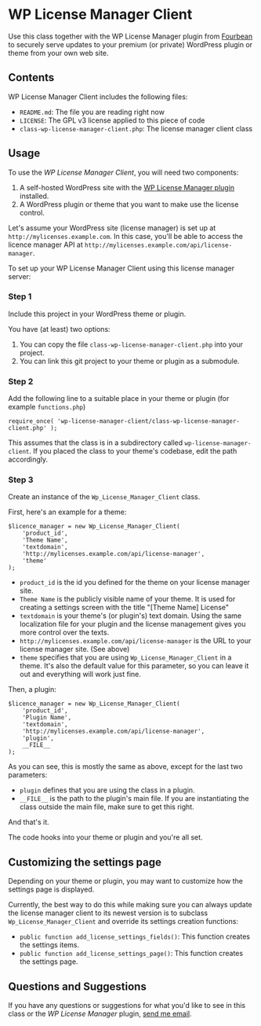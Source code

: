 # WP License Manager Client

Use this class together with the WP License Manager plugin from [Fourbean](http://fourbean.com) to
securely serve updates to your premium (or private) WordPress plugin or theme from your own web site.

## Contents

WP License Manager Client includes the following files:

* `README.md`: The file you are reading right now
* `LICENSE`: The GPL v3 license applied to this piece of code
* `class-wp-license-manager-client.php`: The license manager client class

## Usage

To use the *WP License Manager Client*, you will need two components:

1. A self-hosted WordPress site with the [WP License Manager plugin](TODO) installed.
1. A WordPress plugin or theme that you want to make use the license control.

Let's assume your WordPress site (license manager) is set up at `http://mylicenses.example.com`. In this case, 
you'll be able to access the licence manager API at `http://mylicenses.example.com/api/license-manager`.

To set up your WP License Manager Client using this license manager server:
 
### Step 1

Include this project in your WordPress theme or plugin. 

You have (at least) two options:

1. You can copy the file `class-wp-license-manager-client.php` into your project.
1. You can link this git project to your theme or plugin as a submodule.

### Step 2

Add the following line to a suitable place in your theme or plugin (for example `functions.php`)

    require_once( 'wp-license-manager-client/class-wp-license-manager-client.php' );
    
This assumes that the class is in a subdirectory called `wp-license-manager-client`. 
If you placed the class to your theme's codebase, edit the path accordingly.

### Step 3

Create an instance of the `Wp_License_Manager_Client` class. 

First, here's an example for a theme:

    $licence_manager = new Wp_License_Manager_Client(
        'product_id',
        'Theme Name',
        'textdomain',
        'http://mylicenses.example.com/api/license-manager',
        'theme'
    );

* `product_id` is the id you defined for the theme on your license manager site.
* `Theme Name` is the publicly visible name of your theme. It is used for creating a settings screen with the title
 "[Theme Name] License"
* `textdomain` is your theme's (or plugin's) text domain. Using the same localization file for your plugin and the license
management gives you more control over the texts.
* `http://mylicenses.example.com/api/license-manager` is the URL to your license manager site. (See above)
* `theme` specifies that you are using `Wp_License_Manager_Client` in a theme. It's also the default value for this 
parameter, so you can leave it out and everything will work just fine.

Then, a plugin:

    $licence_manager = new Wp_License_Manager_Client(
        'product_id',
        'Plugin Name',
        'textdomain',
        'http://mylicenses.example.com/api/license-manager',
        'plugin',
        __FILE__
    );

As you can see, this is mostly the same as above, except for the last two parameters:

* `plugin` defines that you are using the class in a plugin.
* `__FILE__` is the path to the plugin's main file. If you are instantiating the class outside the main file, make sure to 
  get this right.
  
And that's it. 

The code hooks into your theme or plugin and you're all set.

## Customizing the settings page

Depending on your theme or plugin, you may want to customize how the settings page is displayed. 

Currently, the best way to do this while making sure you can always update the license manager client 
to its newest version is to subclass `Wp_License_Manager_Client` and override its settings creation functions:

* `public function add_license_settings_fields()`: This function creates the settings items.
* `public function add_license_settings_page()`: This function creates the settings page.

## Questions and Suggestions

If you have any questions or suggestions for what you'd like to see in this class or the *WP License Manager* 
plugin, [send me email](mailto:jarkko@jarkkolaine.com).
